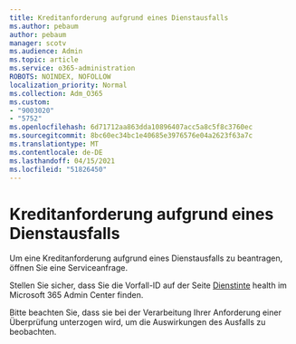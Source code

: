 ```yaml
---
title: Kreditanforderung aufgrund eines Dienstausfalls
ms.author: pebaum
author: pebaum
manager: scotv
ms.audience: Admin
ms.topic: article
ms.service: o365-administration
ROBOTS: NOINDEX, NOFOLLOW
localization_priority: Normal
ms.collection: Adm_O365
ms.custom:
- "9003020"
- "5752"
ms.openlocfilehash: 6d71712aa863dda10896407acc5a8c5f8c3760ec
ms.sourcegitcommit: 8bc60ec34bc1e40685e3976576e04a2623f63a7c
ms.translationtype: MT
ms.contentlocale: de-DE
ms.lasthandoff: 04/15/2021
ms.locfileid: "51826450"
---
```

# <a name="credit-request-due-to-a-service-outage"></a>Kreditanforderung aufgrund eines Dienstausfalls

Um eine Kreditanforderung aufgrund eines Dienstausfalls zu beantragen, öffnen Sie eine Serviceanfrage.

Stellen Sie sicher, dass Sie die Vorfall-ID auf der Seite [Dienstinte](https://docs.microsoft.com/office365/enterprise/view-service-health) health im Microsoft 365 Admin Center finden.

Bitte beachten Sie, dass sie bei der Verarbeitung Ihrer Anforderung einer Überprüfung unterzogen wird, um die Auswirkungen des Ausfalls zu beobachten.
